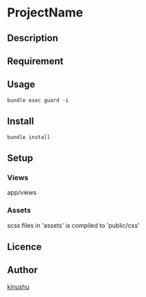 ProjectName
===

## Description


## Requirement

## Usage

```
bundle exec guard -i
```

## Install

```
bundle install
```

## Setup

### Views

app/views

### Assets

scss files in 'assets' is compiled to 'public/css'

## Licence

## Author

[kinushu](https://github.com/kinushu)